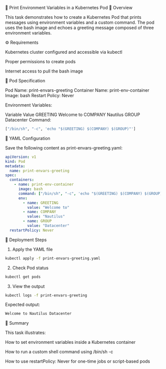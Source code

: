 🧩 Print Environment Variables in a Kubernetes Pod
📘 Overview

This task demonstrates how to create a Kubernetes Pod that prints messages using environment variables and a custom command.
The pod uses the bash image and echoes a greeting message composed of three environment variables.

⚙️ Requirements

Kubernetes cluster configured and accessible via kubectl

Proper permissions to create pods

Internet access to pull the bash image

🧱 Pod Specification

Pod Name: print-envars-greeting
Container Name: print-env-container
Image: bash
Restart Policy: Never

Environment Variables:

Variable	Value
GREETING	Welcome to
COMPANY	Nautilus
GROUP	Datacenter
Command:
```bash
["/bin/sh", "-c", 'echo "$(GREETING) $(COMPANY) $(GROUP)"']

```
📄 YAML Configuration

Save the following content as print-envars-greeting.yaml:
```yaml
apiVersion: v1
kind: Pod
metadata:
  name: print-envars-greeting
spec:
  containers:
    - name: print-env-container
      image: bash
      command: ["/bin/sh", "-c", 'echo "$(GREETING) $(COMPANY) $(GROUP)"']
      env:
        - name: GREETING
          value: "Welcome to"
        - name: COMPANY
          value: "Nautilus"
        - name: GROUP
          value: "Datacenter"
  restartPolicy: Never

```
🚀 Deployment Steps

1. Apply the YAML file
```bash
kubectl apply -f print-envars-greeting.yaml
```

2. Check Pod status
```bash
kubectl get pods
```
3. View the output
```bash
kubectl logs -f print-envars-greeting
```
Expected output:
```css
Welcome to Nautilus Datacenter

```
🏁 Summary

This task illustrates:

How to set environment variables inside a Kubernetes container

How to run a custom shell command using /bin/sh -c

How to use restartPolicy: Never for one-time jobs or script-based pods
